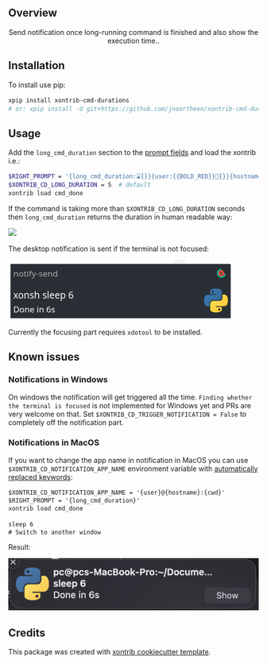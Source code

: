 ## Overview

<p align="center">
Send notification once long-running command is finished and also show the execution time..
</p>

## Installation

To install use pip:

``` bash
xpip install xontrib-cmd-durations
# or: xpip install -U git+https://github.com/jnoortheen/xontrib-cmd-durations
```

## Usage

Add the `long_cmd_duration` section to the [prompt fields](https://xon.sh/tutorial.html#customizing-the-prompt) and load the xontrib i.e.:

``` bash
$RIGHT_PROMPT = '{long_cmd_duration:⌛{}}{user:{{BOLD_RED}}🤖{}}{hostname:{{BOLD_#FA8072}}🖥{}}'
$XONTRIB_CD_LONG_DURATION = 5  # default
xontrib load cmd_done
```

If the command is taking more than `$XONTRIB_CD_LONG_DURATION` seconds then `long_cmd_duration` returns the duration in human readable way:

![](./images/2020-10-26-10-59-38.png)

The desktop notification is sent if the terminal is not focused:

![](./images/2020-11-02-13-38-47.png)

Currently the focusing part requires `xdotool` to be installed.

## Known issues

### Notifications in Windows
On windows the notification will get triggered all the time. 
`Finding whether the terminal is focused` is not implemented for Windows yet and PRs are very welcome on that.
Set `$XONTRIB_CD_TRIGGER_NOTIFICATION = False` to completely off the notification part.

### Notifications in MacOS

If you want to change the app name in notification in MacOS you can use `$XONTRIB_CD_NOTIFICATION_APP_NAME` environment variable with [automatically replaced keywords](https://xon.sh/tutorial.html#customizing-the-prompt):
```xsh
$XONTRIB_CD_NOTIFICATION_APP_NAME = '{user}@{hostname}:{cwd}'
$RIGHT_PROMPT = '{long_cmd_duration}'
xontrib load cmd_done

sleep 6
# Switch to another window
```
Result:

![](./images/notification-mac.png)


## Credits

This package was created with [xontrib cookiecutter template](https://github.com/jnoortheen/xontrib-cookiecutter).
